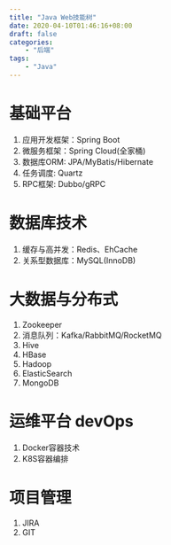 ```yaml
---
title: "Java Web技能树"
date: 2020-04-10T01:46:16+08:00
draft: false
categories:
    - "后端"
tags:
    - "Java"
---
```


# 基础平台
1. 应用开发框架：Spring Boot
2. 微服务框架：Spring Cloud(全家桶)
3. 数据库ORM: JPA/MyBatis/Hibernate
4. 任务调度: Quartz
1. RPC框架: Dubbo/gRPC

# 数据库技术
1. 缓存与高并发：Redis、EhCache
2. 关系型数据库：MySQL(InnoDB)

# 大数据与分布式
1. Zookeeper
2. 消息队列：Kafka/RabbitMQ/RocketMQ
1. Hive
1. HBase
1. Hadoop
1. ElasticSearch
1. MongoDB

# 运维平台 devOps
1. Docker容器技术
2. K8S容器编排

# 项目管理
1. JIRA
1. GIT